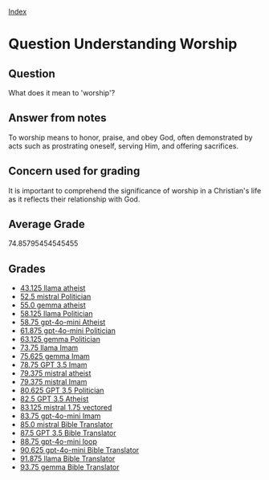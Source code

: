 
[Index](../../index.md)
# Question Understanding Worship
## Question
What does it mean to 'worship'?

## Answer from notes
To worship means to honor, praise, and obey God, often demonstrated by acts such as prostrating oneself, serving Him, and offering sacrifices.

## Concern used for grading
It is important to comprehend the significance of worship in a Christian's life as it reflects their relationship with God.

## Average Grade
74.85795454545455

## Grades
 * [43.125 llama atheist](../answers/llama_atheist/Understanding_Worship.md)
 * [52.5 mistral Politician](../answers/mistral_Politician/Understanding_Worship.md)
 * [55.0 gemma atheist](../answers/gemma_atheist/Understanding_Worship.md)
 * [58.125 llama Politician](../answers/llama_Politician/Understanding_Worship.md)
 * [58.75 gpt-4o-mini Atheist](../answers/gpt-4o-mini_Atheist/Understanding_Worship.md)
 * [61.875 gpt-4o-mini Politician](../answers/gpt-4o-mini_Politician/Understanding_Worship.md)
 * [63.125 gemma Politician](../answers/gemma_Politician/Understanding_Worship.md)
 * [73.75 llama Imam](../answers/llama_Imam/Understanding_Worship.md)
 * [75.625 gemma Imam](../answers/gemma_Imam/Understanding_Worship.md)
 * [78.75 GPT 3.5 Imam](../answers/GPT_3.5_Imam/Understanding_Worship.md)
 * [79.375 mistral atheist](../answers/mistral_atheist/Understanding_Worship.md)
 * [79.375 mistral Imam](../answers/mistral_Imam/Understanding_Worship.md)
 * [80.625 GPT 3.5 Politician](../answers/GPT_3.5_Politician/Understanding_Worship.md)
 * [82.5 GPT 3.5 Atheist](../answers/GPT_3.5_Atheist/Understanding_Worship.md)
 * [83.125 mistral 1.75 vectored](../answers/mistral_1.75_vectored/Understanding_Worship.md)
 * [83.75 gpt-4o-mini Imam](../answers/gpt-4o-mini_Imam/Understanding_Worship.md)
 * [85.0 mistral Bible Translator](../answers/mistral_Bible_Translator/Understanding_Worship.md)
 * [87.5 GPT 3.5 Bible Translator](../answers/GPT_3.5_Bible_Translator/Understanding_Worship.md)
 * [88.75 gpt-4o-mini loop](../answers/gpt-4o-mini_loop/Understanding_Worship.md)
 * [90.625 gpt-4o-mini Bible Translator](../answers/gpt-4o-mini_Bible_Translator/Understanding_Worship.md)
 * [91.875 llama Bible Translator](../answers/llama_Bible_Translator/Understanding_Worship.md)
 * [93.75 gemma Bible Translator](../answers/gemma_Bible_Translator/Understanding_Worship.md)
